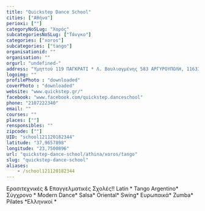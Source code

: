 ```yaml
---
title: "Quickstep Dance School"
cities: ["Αθήνα"]
perioxi: [""]
categoryNoSLug: "Χορός"
subcategoriesNoSLug: ["Τάνγκο"]
categories: ["xoros"]
subcategories: ["tango"]
organisationid: ""
organisation: ""
orgurl: "undefined-"
address: "Υμηττού 119 ΠΑΓΚΡΑΤΙ * Λ. Βουλιαγμένης 583 ΑΡΓΥΡΟΥΠΟΛΗ, 11633 Athens, Greece"
logoimg: ""
profilePhoto : "downloaded"
coverPhoto : "downloaded"
website: "www.quickstep.gr/"
facebook: "www.facebook.com/quickstep.danceschool"
phone: "2107222340"
email: ""
courses: ""
places: [""]
rensponsibles: ""
zipcode: [""]
UID: "school121120182344"
latitude: "37,9657898"
longitude: "23,7500896"
url: "quickstep-dance-school/athina/xoros/tango"
slug: "quickstep-dance-school"
aliases:
    - /school121120182344
---
```



Ερασιτεχνικές &amp; Επαγγελματικές Σχολές!! Latin * Tango Argentino* Σύγχρονο * Modern Dance* Salsa* Oriental* Swing* Ευρωπαικά* Zumba* Pilates *Ελληνικοί *


